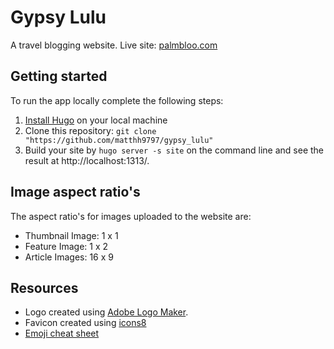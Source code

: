 # Gypsy Lulu

A travel blogging website. Live site: [palmbloo.com](https://palmbloo.com/)

## Getting started

To run the app locally complete the following steps:

 1. [Install Hugo](https://gohugo.io/installation/) on your local machine
 2. Clone this repository: `git clone "https://github.com/matthh9797/gypsy_lulu"`
 3. Build your site by `hugo server -s site` on the command line and see the result at http://localhost:1313/.

## Image aspect ratio's

The aspect ratio's for images uploaded to the website are:

- Thumbnail Image: 1 x 1
- Feature Image: 1 x 2
- Article Images: 16 x 9

## Resources

- Logo created using [Adobe Logo Maker](https://express.adobe.com/express-apps/logo-maker).
- Favicon created using [icons8](https://icons8.com/)
- [Emoji cheat sheet](https://www.webfx.com/tools/emoji-cheat-sheet/)